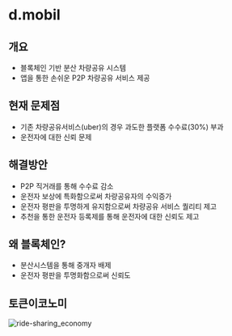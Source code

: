 # d.mobil

## 개요
- 블록체인 기반 분산 차량공유 시스템
- 앱을 통한 손쉬운 P2P 차량공유 서비스 제공

## 현재 문제점
- 기존 차량공유서비스(uber)의 경우 과도한 플랫폼 수수료(30%) 부과
- 운전자에 대한 신뢰 문제

## 해결방안
- P2P 직거래를 통해 수수료 감소
- 운전자 보상에 특화함으로써 차량공유자의 수익증가
- 운전자 평판을 투명하게 유지함으로써 차량공유 서비스 퀄리티 제고
- 추천을 통한 운전자 등록제를 통해 운전자에 대한 신뢰도 제고

## 왜 블록체인?
- 분산시스템을 통해 중개자 배제
- 운전자 평판을 투명화함으로써 신뢰도 

## 토큰이코노미
![ride-sharing_economy](https://user-images.githubusercontent.com/43260207/45530626-a87f8e80-b826-11e8-8373-d4c54d552863.png)
